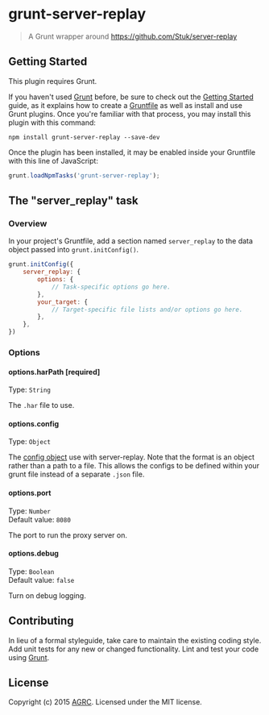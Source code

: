 # grunt-server-replay

> A Grunt wrapper around https://github.com/Stuk/server-replay

## Getting Started
This plugin requires Grunt.

If you haven't used [Grunt](http://gruntjs.com/) before, be sure to check out the [Getting Started](http://gruntjs.com/getting-started) guide, as it explains how to create a [Gruntfile](http://gruntjs.com/sample-gruntfile) as well as install and use Grunt plugins. Once you're familiar with that process, you may install this plugin with this command:

```shell
npm install grunt-server-replay --save-dev
```

Once the plugin has been installed, it may be enabled inside your Gruntfile with this line of JavaScript:

```js
grunt.loadNpmTasks('grunt-server-replay');
```

## The "server_replay" task

### Overview
In your project's Gruntfile, add a section named `server_replay` to the data object passed into `grunt.initConfig()`.

```js
grunt.initConfig({
    server_replay: {
        options: {
            // Task-specific options go here.
        },
        your_target: {
            // Target-specific file lists and/or options go here.
        },
    },
})
```

### Options

#### options.harPath [required]
Type: `String`

The `.har` file to use.

#### options.config
Type: `Object`

The [config object](https://github.com/Stuk/server-replay#configuration) use with server-replay. Note that the format is an object rather than a path to a file. This allows the configs to be defined within your grunt file instead of a separate `.json` file.

#### options.port
Type: `Number`  
Default value: `8080`

The port to run the proxy server on.

#### options.debug
Type: `Boolean`  
Default value: `false`

Turn on debug logging.

## Contributing
In lieu of a formal styleguide, take care to maintain the existing coding style. Add unit tests for any new or changed functionality. Lint and test your code using [Grunt](http://gruntjs.com/).

## License
Copyright (c) 2015 [AGRC](http://gis.utah.gov/developer). Licensed under the MIT license.
